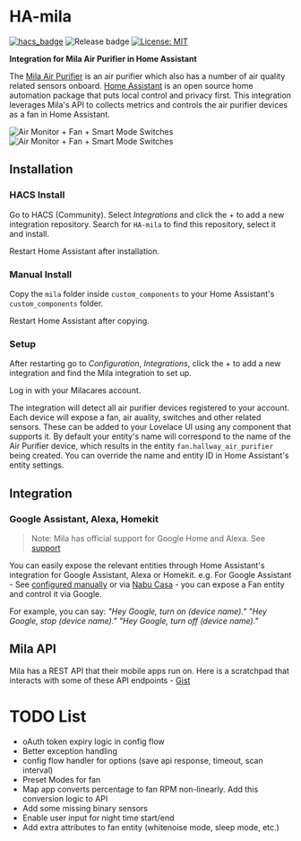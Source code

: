 # HA-mila
[![hacs_badge](https://img.shields.io/badge/HACS-Default-orange.svg?style=for-the-badge)](https://github.com/custom-components/hacs) ![Release badge](https://img.shields.io/github/v/release/sanghviharshit/ha-mila?style=for-the-badge) [![License: MIT](https://img.shields.io/badge/License-MIT-yellow.svg?style=for-the-badge)](https://opensource.org/licenses/MIT)

**Integration for Mila Air Purifier in Home Assistant**

The [Mila Air Purifier](https://milacares.com/) is an air purifier which also has a number of air quality related sensors onboard.
[Home Assistant](https://www.home-assistant.io/) is an open source home automation package that puts local control and privacy first.
This integration leverages Mila's API to collects metrics and controls the air purifier devices as a fan in Home Assistant.

![Air Monitor + Fan + Smart Mode Switches](https://raw.githubusercontent.com/sanghviharshit/ha-mila/master/images/air-monitor-fan-switches.png)
![Air Monitor + Fan + Smart Mode Switches](https://raw.githubusercontent.com/sanghviharshit/ha-mila/master/images/sensors.png)

## Installation
### HACS Install

Go to HACS (Community). Select *Integrations* and click the + to add a new integration repository. Search for `HA-mila` to find this repository, select it and install.

Restart Home Assistant after installation.

### Manual Install
Copy the `mila` folder inside `custom_components` to your Home Assistant's `custom_components` folder.

Restart Home Assistant after copying.

### Setup
After restarting go to *Configuration*, *Integrations*, click the + to add a new integration and find the Mila integration to set up.

Log in with your Milacares account.

The integration will detect all air purifier devices registered to your account. Each device will expose a fan, air auality, switches and other related sensors. These can be added to your Lovelace UI using any component that supports it. By default your entity's name will correspond to the name of the Air Purifier device, which results in the entity `fan.hallway_air_purifier` being created. You can override the name and entity ID in Home Assistant's entity settings.

## Integration

### Google Assistant, Alexa, Homekit
> Note: Mila has official support for Google Home and Alexa. See [support](https://milacares.com/support.html#amazon-alexa)

You can easily expose the relevant entities through Home Assistant's integration for Google Assistant, Alexa or Homekit.
e.g. For Google Assistant - See [configured manually](https://www.home-assistant.io/integrations/google_assistant/) or via [Nabu Casa](https://www.nabucasa.com/config/google_assistant/) - you can expose a Fan entity and control it via Google.

For example, you can say:
*"Hey Google, turn on (device name)."*
*"Hey Google, stop (device name)."*
*"Hey Google, turn off (device name)."*

## Mila API
Mila has a REST API that their mobile apps run on. Here is a scratchpad that interacts with some of these API endpoints - [Gist](https://gist.github.com/sanghviharshit/913d14b225399e0fa4211b3e785671aa)

# TODO List

* oAuth token expiry logic in config flow
* Better exception handling
* config flow handler for options (save api response, timeout, scan interval)
* Preset Modes for fan
* Map app converts percentage to fan RPM non-linearly. Add this conversion logic to API
* Add some missing binary sensors
* Enable user input for night time start/end
* Add extra attributes to fan entity (whitenoise mode, sleep mode, etc.)

